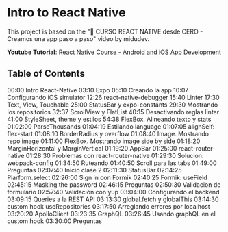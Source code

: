 # Intro to React Native

This project is based on the "📘 CURSO REACT NATIVE desde CERO - Creamos una app paso a paso" video by midudev.

**Youtube Tutorial**: [React Native Course - Android and iOS App Development](https://www.youtube.com/watch?v=qi87b6VcIHY)

## Table of Contents

00:00 Intro React-Native
03:10 Expo
05:10 Creando la app
10:07 Configurando iOS simulator
12:26 react-native-debugger
15:40 Linter
17:30 Text, View, Touchable
25:00 StatusBar y expo-constants
29:30 Mostrando los repositorios
32:37 ScrollView y FlatList
40:15 Desactivando reglas linter
41:00 StyleSheet, theme y estilos
54:38 FlexBox. Alineando texto y stats
01:02:00 ParseThousands
01:04:19 Estilando language
01:07:05 alignSelf: flex-start
01:08:10 BorderRadius y overflow
01:08:40 Image. Mostrando repo image
01:11:00 FlexBox. Mostrando image side by side
01:18:20 MarginHorizontal y MarginVertical
01:19:20 AppBar
01:25:00 react-router-native
01:28:30 Problemas con react-router-native
01:29:30 Solucion: webpack-config
01:34:50 Ruteando
01:40:50 Scroll para las tabs
01:49:00 Preguntas
02:07:40 Inicio clase 2
02:11:30 StatusBar
02:14:25 Plarform.select
02:26:00 Sign in con Formik
02:40:25 Formik: useField
02:45:15 Masking the password
02:46:15 Preguntas
02:50:30 Validacion de formulario
02:57:40 Validación con yup
03:04:00 Configurando el backend
03:09:15 Queries a la REST API
03:13:30 global.fetch y globalThis
03:14:30 custom hook useRepositories
03:17:50 Arreglando errores por localhost
03:20:20 ApolloClient
03:23:35 GraphQL
03:26:45 Usando graphQL en el custom hook
03:30:00 Preguntas